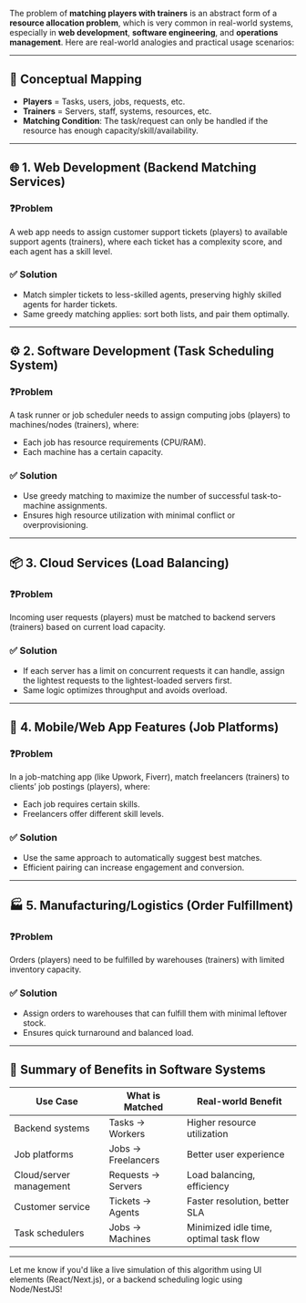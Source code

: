 The problem of **matching players with trainers** is an abstract form of a **resource allocation problem**, which is very common in real-world systems, especially in **web development**, **software engineering**, and **operations management**. Here are real-world analogies and practical usage scenarios:

---

## 🧠 **Conceptual Mapping**

* **Players** = Tasks, users, jobs, requests, etc.
* **Trainers** = Servers, staff, systems, resources, etc.
* **Matching Condition**: The task/request can only be handled if the resource has enough capacity/skill/availability.

---

## 🌐 1. **Web Development (Backend Matching Services)**

### ❓Problem

A web app needs to assign customer support tickets (players) to available support agents (trainers), where each ticket has a complexity score, and each agent has a skill level.

### ✅ Solution

* Match simpler tickets to less-skilled agents, preserving highly skilled agents for harder tickets.
* Same greedy matching applies: sort both lists, and pair them optimally.

---

## ⚙️ 2. **Software Development (Task Scheduling System)**

### ❓Problem

A task runner or job scheduler needs to assign computing jobs (players) to machines/nodes (trainers), where:

* Each job has resource requirements (CPU/RAM).
* Each machine has a certain capacity.

### ✅ Solution

* Use greedy matching to maximize the number of successful task-to-machine assignments.
* Ensures high resource utilization with minimal conflict or overprovisioning.

---

## 📦 3. **Cloud Services (Load Balancing)**

### ❓Problem

Incoming user requests (players) must be matched to backend servers (trainers) based on current load capacity.

### ✅ Solution

* If each server has a limit on concurrent requests it can handle, assign the lightest requests to the lightest-loaded servers first.
* Same logic optimizes throughput and avoids overload.

---

## 📱 4. **Mobile/Web App Features (Job Platforms)**

### ❓Problem

In a job-matching app (like Upwork, Fiverr), match freelancers (trainers) to clients’ job postings (players), where:

* Each job requires certain skills.
* Freelancers offer different skill levels.

### ✅ Solution

* Use the same approach to automatically suggest best matches.
* Efficient pairing can increase engagement and conversion.

---

## 🏭 5. **Manufacturing/Logistics (Order Fulfillment)**

### ❓Problem

Orders (players) need to be fulfilled by warehouses (trainers) with limited inventory capacity.

### ✅ Solution

* Assign orders to warehouses that can fulfill them with minimal leftover stock.
* Ensures quick turnaround and balanced load.

---

## 🔧 Summary of Benefits in Software Systems

| Use Case                | What is Matched    | Real-world Benefit                     |
| ----------------------- | ------------------ | -------------------------------------- |
| Backend systems         | Tasks → Workers    | Higher resource utilization            |
| Job platforms           | Jobs → Freelancers | Better user experience                 |
| Cloud/server management | Requests → Servers | Load balancing, efficiency             |
| Customer service        | Tickets → Agents   | Faster resolution, better SLA          |
| Task schedulers         | Jobs → Machines    | Minimized idle time, optimal task flow |

---

Let me know if you'd like a live simulation of this algorithm using UI elements (React/Next.js), or a backend scheduling logic using Node/NestJS!
